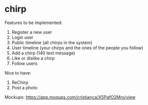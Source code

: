 # chirp

Features to be implemented:
1. Register a new user
2. Login user
3. Public timeline (all chirps in the system)
4. User timeline (your chirps and the ones of the people you follow)
5. Add a chirp (140 text message)
6. Like or dislike a chirp
7. Follow users

Nice to have:
1. ReChirp
2. Post a photo

Mockups: https://app.moqups.com/cristianca/X5PafO2Mro/view
